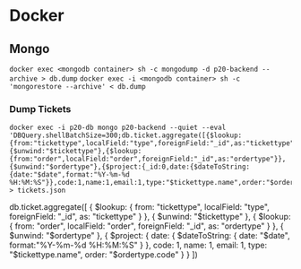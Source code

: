 # Docker

## Mongo

`docker exec <mongodb container> sh -c mongodump -d p20-backend --archive > db.dump`
`docker exec -i <mongodb container> sh -c 'mongorestore --archive' < db.dump`

### Dump Tickets
```
docker exec -i p20-db mongo p20-backend --quiet --eval 'DBQuery.shellBatchSize=300;db.ticket.aggregate([{$lookup:{from:"tickettype",localField:"type",foreignField:"_id",as:"tickettype"}},{$unwind:"$tickettype"},{$lookup:{from:"order",localField:"order",foreignField:"_id",as:"ordertype"}},{$unwind:"$ordertype"},{$project:{_id:0,date:{$dateToString:{date:"$date",format:"%Y-%m-%d %H:%M:%S"}},code:1,name:1,email:1,type:"$tickettype.name",order:"$ordertype.code"}}])' > tickets.json
```

db.ticket.aggregate([
	{ 
		$lookup: {
			from: "tickettype",
			localField: "type", 
			foreignField: "_id",
      as: "tickettype"
    } 
  },
  {
    $unwind: "$tickettype"
  },
  { 
		$lookup: {
			from: "order",
			localField: "order", 
			foreignField: "_id",
      as: "ordertype"
    } 
  },
  {
    $unwind: "$ordertype"
  },
  {
    $project: {
      date: { $dateToString: { date: "$date", format:"%Y-%m-%d %H:%M:%S" } },
      code: 1,
      name: 1,
      email: 1,
      type: "$tickettype.name",
      order: "$ordertype.code"
    }
  }
])
